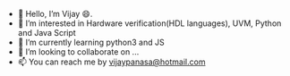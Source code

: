 - 👋 Hello, I’m Vijay 😄.
- 👀 I’m interested in Hardware verification(HDL languages), UVM, Python and Java Script
- 🌱 I’m currently learning python3 and JS
- 💞️ I’m looking to collaborate on ...
- 📫 You can reach me by vijaypanasa@hotmail.com

<!---
vijaypanasa/vijaypanasa is a ✨ special ✨ repository because its `README.md` (this file) appears on your GitHub profile.
You can click the Preview link to take a look at your changes.
--->

